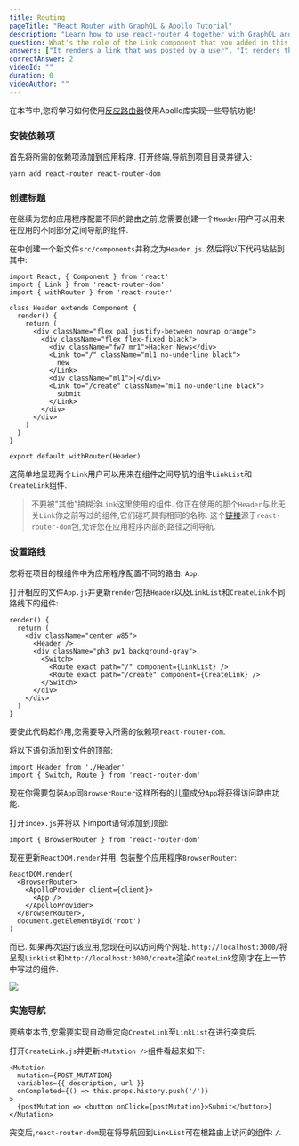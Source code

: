 ```yaml
---
title: Routing
pageTitle: "React Router with GraphQL & Apollo Tutorial"
description: "Learn how to use react-router 4 together with GraphQL and Apollo Client to implement navigation in a React app. Each route will be represented as a `Link`."
question: What's the role of the Link component that you added in this chapter?
answers: ["It renders a link that was posted by a user", "It renders the input form for users to create new links", "It lets you navigate to a different URL", "It links your root component with all its children"]
correctAnswer: 2
videoId: ""
duration: 0		
videoAuthor: ""
---
```

在本节中,您将学习如何使用[反应路由器](https://github.com/ReactTraining/react-router)使用Apollo库实现一些导航功能!

### 安装依赖项

首先将所需的依赖项添加到应用程序. 打开终端,导航到项目目录并键入: 

<Instruction>

```bash(path=".../hackernews-react-apollo")
yarn add react-router react-router-dom
```

</Instruction>

### 创建标题

在继续为您的应用程序配置不同的路由之前,您需要创建一个`Header`用户可以用来在应用的不同部分之间导航的组件. 

<Instruction>

在中创建一个新文件`src/components`并称之为`Header.js`. 然后将以下代码粘贴到其中: 

```js(path=".../hackernews-react-apollo/src/components/Header.js")
import React, { Component } from 'react'
import { Link } from 'react-router-dom'
import { withRouter } from 'react-router'

class Header extends Component {
  render() {
    return (
      <div className="flex pa1 justify-between nowrap orange">
        <div className="flex flex-fixed black">
          <div className="fw7 mr1">Hacker News</div>
          <Link to="/" className="ml1 no-underline black">
            new
          </Link>
          <div className="ml1">|</div>
          <Link to="/create" className="ml1 no-underline black">
            submit
          </Link>
        </div>
      </div>
    )
  }
}

export default withRouter(Header)
```

</Instruction>

这简单地呈现两个`Link`用户可以用来在组件之间导航的组件`LinkList`和`CreateLink`组件. 

> 不要被"其他"搞糊涂`Link`这里使用的组件. 你正在使用的那个`Header`与此无关`Link`你之前写过的组件,它们碰巧具有相同的名称. 这个[链接](https://github.com/ReactTraining/react-router/blob/master/packages/react-router-dom/docs/api/Link.md)源于`react-router-dom`包,允许您在应用程序内部的路径之间导航. 

### 设置路线

您将在项目的根组件中为应用程序配置不同的路由: `App`. 

<Instruction>

打开相应的文件`App.js`并更新`render`包括`Header`以及`LinkList`和`CreateLink`不同路线下的组件: 

```js(path=".../hackernews-react-apollo/src/components/App.js")
render() {
  return (
    <div className="center w85">
      <Header />
      <div className="ph3 pv1 background-gray">
        <Switch>
          <Route exact path="/" component={LinkList} />
          <Route exact path="/create" component={CreateLink} />
        </Switch>
      </div>
    </div>
  )
}
```

</Instruction>

要使此代码起作用,您需要导入所需的依赖项`react-router-dom`. 

<Instruction>

将以下语句添加到文件的顶部: 

```js(path=".../hackernews-react-apollo/src/components/App.js")
import Header from './Header'
import { Switch, Route } from 'react-router-dom'
```

</Instruction>

现在你需要包装`App`同`BrowserRouter`这样所有的儿童成分`App`将获得访问路由功能. 

<Instruction>

打开`index.js`并将以下import语句添加到顶部: 

```js(path=".../hackernews-react-apollo/src/index.js")
import { BrowserRouter } from 'react-router-dom'
```

</Instruction>

<Instruction>

现在更新`ReactDOM.render`并用. 包装整个应用程序`BrowserRouter`: 

```js{2,6}(path=".../hackernews-react-apollo/src/index.js")
ReactDOM.render(
  <BrowserRouter>
    <ApolloProvider client={client}>
      <App />
    </ApolloProvider>
  </BrowserRouter>,
  document.getElementById('root')
)
```

</Instruction>

而已. 如果再次运行该应用,您现在可以访问两个网址. `http://localhost:3000/`将呈现`LinkList`和`http://localhost:3000/create`渲染`CreateLink`您刚才在上一节中写过的组件. 

![](https://imgur.com/X9bmkQH.png)

### 实施导航

要结束本节,您需要实现自动重定向`CreateLink`至`LinkList`在进行突变后. 

<Instruction>

打开`CreateLink.js`并更新`<Mutation />`组件看起来如下: 

```js{4}(path=".../hackernews-react-apollo/src/components/CreateLink.js")
<Mutation
  mutation={POST_MUTATION}
  variables={{ description, url }}
  onCompleted={() => this.props.history.push('/')}
>
  {postMutation => <button onClick={postMutation}>Submit</button>}
</Mutation>
```

</Instruction>

突变后,`react-router-dom`现在将导航回到`LinkList`可在根路由上访问的组件: `/`. 
